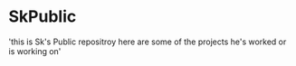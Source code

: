 # SkPublic
'this is Sk's Public repositroy here are some of the projects he's worked or is working on'
